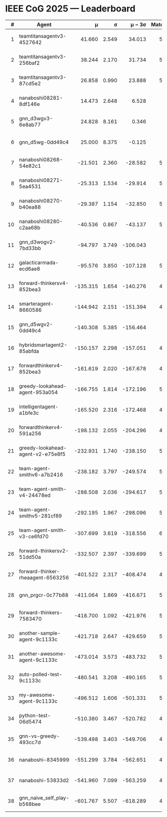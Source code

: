 # IEEE CoG 2025 — Leaderboard

| # | Agent | μ | σ | μ − 3σ | Matches | Updated |
|---:|---|---:|---:|---:|---:|---|
| 1 | teamtitansagentv3-4527642 | 41.660 | 2.549 | 34.013 | 5616 | 2025-08-30 01:21 |
| 2 | teamtitansagentv3-256baf2 | 38.244 | 2.170 | 31.734 | 5676 | 2025-08-30 01:21 |
| 3 | teamtitansagentv3-87cd5e2 | 26.858 | 0.990 | 23.888 | 5020 | 2025-08-30 01:21 |
| 4 | nanaboshi08281-8df146e | 14.473 | 2.648 | 6.528 | 206 | 2025-08-30 01:21 |
| 5 | gnn_d3wgv3-6e8ab77 | 24.828 | 8.161 | 0.346 | 118 | 2025-08-30 01:21 |
| 6 | gnn_d5wg-0dd49c4 | 25.000 | 8.375 | -0.125 | 100 | 2025-08-30 01:21 |
| 7 | nanaboshi08268-54e82c1 | -21.501 | 2.360 | -28.582 | 5240 | 2025-08-30 01:21 |
| 8 | nanaboshi08271-5ea4531 | -25.313 | 1.534 | -29.914 | 5698 | 2025-08-30 01:21 |
| 9 | nanaboshi08270-b40ea88 | -29.387 | 1.154 | -32.850 | 5500 | 2025-08-30 01:21 |
| 10 | nanaboshi08280-c2aa68b | -40.536 | 0.867 | -43.137 | 5198 | 2025-08-30 01:21 |
| 11 | gnn_d3wogv2-7bd33bb | -94.797 | 3.749 | -106.043 | 224 | 2025-08-30 01:21 |
| 12 | galacticarmada-ecd6ae8 | -95.576 | 3.850 | -107.128 | 5240 | 2025-08-30 01:21 |
| 13 | forward-thinkersv4-852bea3 | -135.315 | 1.654 | -140.276 | 4375 | 2025-08-30 01:21 |
| 14 | smarteragent-8660586 | -144.942 | 2.151 | -151.394 | 4191 | 2025-08-30 01:21 |
| 15 | gnn_d5wgv2-0dd49c4 | -140.308 | 5.385 | -156.464 | 180 | 2025-08-30 01:21 |
| 16 | hybridsmartagent2-85abfda | -150.157 | 2.298 | -157.051 | 4706 | 2025-08-30 01:21 |
| 17 | forwardthinkerv4-852bea3 | -161.619 | 2.020 | -167.678 | 4378 | 2025-08-30 01:21 |
| 18 | greedy-lookahead-agent-953a054 | -166.755 | 1.814 | -172.196 | 5070 | 2025-08-30 01:21 |
| 19 | intelligentagent-a1bfe3c | -165.520 | 2.316 | -172.468 | 4807 | 2025-08-30 01:21 |
| 20 | forwardthinkerv4-591a256 | -198.132 | 2.055 | -204.296 | 4737 | 2025-08-30 01:21 |
| 21 | greedy-lookahead-agent-v2-e75e8f5 | -232.931 | 1.740 | -238.150 | 5282 | 2025-08-30 01:21 |
| 22 | team-agent-smithv6-a7b2416 | -238.182 | 3.797 | -249.574 | 5660 | 2025-08-30 01:21 |
| 23 | team-agent-smith-v4-24478ed | -288.508 | 2.036 | -294.617 | 5058 | 2025-08-30 01:21 |
| 24 | team-agent-smithv5-281cf89 | -292.195 | 1.967 | -298.096 | 5560 | 2025-08-30 01:21 |
| 25 | team-agent-smith-v3-ce6fd70 | -307.699 | 3.619 | -318.556 | 6118 | 2025-08-30 01:21 |
| 26 | forward-thinkersv2-51dd50a | -332.507 | 2.397 | -339.699 | 5008 | 2025-08-30 01:21 |
| 27 | forward-thinker-rheaagent-6563256 | -401.522 | 2.317 | -408.474 | 4528 | 2025-08-30 01:21 |
| 28 | gnn_prgcr-0c77b88 | -411.064 | 1.869 | -416.671 | 5010 | 2025-08-30 01:21 |
| 29 | forward-thinkers-7583470 | -418.700 | 1.092 | -421.976 | 5600 | 2025-08-30 01:21 |
| 30 | another-sample-agent-9c1133c | -421.718 | 2.647 | -429.659 | 5600 | 2025-08-30 01:21 |
| 31 | another-awesome-agent-9c1133c | -473.014 | 3.573 | -483.732 | 5100 | 2025-08-30 01:21 |
| 32 | auto-polled-test-9c1133c | -480.541 | 3.208 | -490.165 | 5300 | 2025-08-30 01:21 |
| 33 | my-awesome-agent-9c1133c | -496.512 | 1.606 | -501.331 | 5700 | 2025-08-30 01:21 |
| 34 | python-test-06d5474 | -510.380 | 3.467 | -520.782 | 4580 | 2025-08-30 01:21 |
| 35 | gnn-vs-greedy-493cc7d | -539.498 | 3.403 | -549.706 | 4240 | 2025-08-30 01:21 |
| 36 | nanaboshi-8345999 | -551.299 | 3.784 | -562.651 | 4650 | 2025-08-30 01:21 |
| 37 | nanaboshi-53833d2 | -541.960 | 7.099 | -563.259 | 4080 | 2025-08-30 01:21 |
| 38 | gnn_naive_self_play-b568bee | -601.767 | 5.507 | -618.289 | 4600 | 2025-08-30 01:21 |
